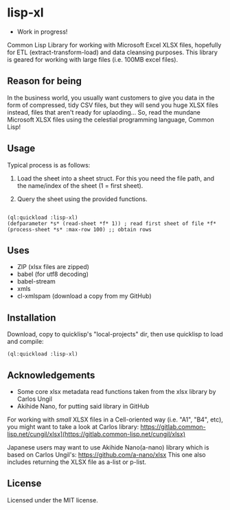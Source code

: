 # lisp-xl

* Work in progress!

Common Lisp Library for working with  Microsoft Excel XLSX files, hopefully for ETL (extract-transform-load) and data cleansing purposes. This library is geared for working with large files (i.e. 100MB excel files).

## Reason for being

In the business world, you usually want customers to give you data in the form of compressed, tidy CSV files, but they will send you huge XLSX files instead, files that aren't ready for uplaoding... So, read the mundane Microsoft XLSX files using the celestial programming language, Common Lisp!

## Usage

Typical process is as follows:

1. Load the sheet into a sheet struct. For this you need the file path, and the name/index of the sheet (1 = first sheet).

2. Query the sheet using the provided functions. 

```common-lisp

(ql:quickload :lisp-xl)
(defparameter *s* (read-sheet *f* 1)) ; read first sheet of file *f*
(process-sheet *s* :max-row 100) ;; obtain rows

```
## Uses

* ZIP (xlsx files are zipped)
* babel (for utf8 decoding)
* babel-stream
* xmls
* cl-xmlspam (download a copy from my GitHub)

## Installation

Download, copy to quicklisp's "local-projects" dir, then use quicklisp to load and compile:

```common-lisp
(ql:quickload :lisp-xl)
```

## Acknowledgements

* Some core xlsx metadata read functions taken from the xlsx library by Carlos Ungil
* Akihide Nano, for putting said library in GitHub

For working with *small* XLSX files in a Cell-oriented way (i.e. "A1", "B4", etc), you might want to take a look at Carlos library:
https://gitlab.common-lisp.net/cungil/xlsx](https://gitlab.common-lisp.net/cungil/xlsx)

Japanese users may want to use Akihide Nano(a-nano) library which is based on Carlos Ungil's:
https://github.com/a-nano/xlsx
This one also includes returning the XLSX file as a-list or p-list.

## License

Licensed under the MIT license.
